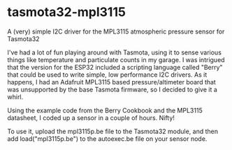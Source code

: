 # tasmota32-mpl3115
A (very) simple I2C driver for the MPL3115 atmospheric pressure sensor for Tasmota32

I've had a lot of fun playing around with Tasmota, using it to sense various things like temperature and particulate counts in my garage.
I was intrigued that the version for the ESP32 included a scripting language called "Berry" that could be used to write simple,
low performance I2C drivers.  As it happens, I had an Adafruit MPL3115 based pressure/altimeter board that was unsupported by 
the base Tasmota firmware, so I decided to give it a whirl.

Using the example code from the Berry Cookbook and the MPL3115 datasheet, I coded up a sensor in a couple of hours.  Nifty!

To use it, upload the mpl3115p.be file to the Tasmota32 module, and then add load("mpl3115p.be") to the autoexec.be file
on your sensor node.
